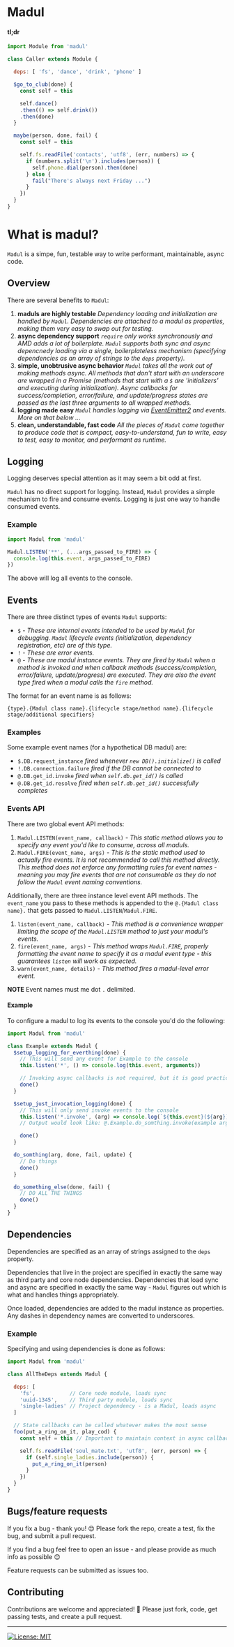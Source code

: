 # Madul

#### tl;dr

```js
import Module from 'madul'

class Caller extends Module {

  deps: [ 'fs', 'dance', 'drink', 'phone' ]

  $go_to_club(done) {
    const self = this

    self.dance()
    .then(() => self.drink())
    .then(done)
  }

  maybe(person, done, fail) {
    const self = this

    self.fs.readFile('contacts', 'utf8', (err, numbers) => {
      if (numbers.split('\n').includes(person)) {
        self.phone.dial(person).then(done)
      } else {
        fail("There's always next Friday ...")
      }
    })
  }
}
```

# What is madul?

`Madul` is a simpe, fun, testable way to write performant, maintainable, async code.

## Overview

There are several benefits to `Madul`:

1. **maduls are highly testable** _Dependency loading and initialization are handled by `Madul`. Dependencies are attached to a madul as properties, making them very easy to swap out for testing._
2. **async dependency support** _`require` only works synchronously and AMD adds a lot of boilerplate. `Madul` supports both sync and async depencnedy loading via a single, boilerplateless mechanism (specifying dependencies as an array of strings to the `deps` property)._
3. **simple, unobtrusive async behavior** _`Madul` takes all the work out of making methods async. All methods that don't start with an underscore are wrapped in a Promise (methods that start with a `$` are 'initializers' and executing during initialization). Async callbacks for success/completion, error/failure, and update/progress states are passed as the last three arguments to all wrapped methods._
4. **logging made easy** _`Madul` handles logging via [EventEmitter2](https://github.com/asyncly/EventEmitter2 "GitHub page") and events. More on that below ..._
5. **clean, understandable, fast code** _All the pieces of `Madul` come together to produce code that is compact, easy-to-understand, fun to write, easy to test, easy to monitor, and performant as runtime._

## Logging

Logging deserves special attention as it may seem a bit odd at first.

`Madul` has no direct support for logging. Instead, `Madul` provides a simple mechanism to fire and consume events. Logging is just one way to handle consumed events.

### Example

```js
import Madul from 'madul'

Madul.LISTEN('**', (...args_passed_to_FIRE) => {
  console.log(this.event, args_passed_to_FIRE)
})
```

The above will log all events to the console.

## Events

There are three distinct types of events `Madul` supports:

+ `$` - _These are internal events intended to be used by `Madul` for debugging. `Madul` lifecycle events (initialization, dependency registration, etc) are of this type._
+ `!` - _These are error events._
+ `@` - _These are madul instance events. They are fired by `Madul` when a method is invoked and when callback methods (success/completion, error/failure, update/progress) are executed. They are also the event type fired when a modul calls the `fire` method._

The format for an event name is as follows:

```
{type}.{Madul class name}.{lifecycle stage/method name}.{lifecycle stage/additional specifiers}
```

### Examples

Some example event names (for a hypothetical DB madul) are:

+ `$.DB.request_instance`   _fired whenever `new DB().initialize()` is called_
+ `!.DB.connection.failure` _fired if the DB cannot be connected to_
+ `@.DB.get_id.invoke`      _fired when `self.db.get_id()` is called_
+ `@.DB.get_id.resolve`     _fired when `self.db.get_id()` successfully completes_

### Events API

There are two global event API methods:

1. `Madul.LISTEN(event_name, callback)` - _This static method allows you to specify any event you'd like to consume, across all maduls._
2. `Madul.FIRE(event_name, args)` - _This is the static method used to actually fire events. It is not recommended to call this method directly. This method does not enforce any formatting rules for event names - meaning you may fire events that are not consumable as they do not follow the `Madul` event naming conventions._

Additionally, there are three instance level event API methods. The `event_name` you pass to these methods is appended to the `@.{Madul class name}.` that gets passed to `Madul.LISTEN`/`Madul.FIRE`.

1. `listen(event_name, callback)` - _This method is a convenience wrapper limiting the scope of the `Madul.LISTEN` method to just your madul's events._
2. `fire(event_name, args)` - _This method wraps `Madul.FIRE`, properly formatting the event name to specify it as a madul event type - this guarantees `listen` will work as expected._
3. `warn(event_name, details)` - _This method fires a madul-level error event._

**NOTE** Event names must me dot `.` delimited.

#### Example

To configure a madul to log its events to the console you'd do the following:

```js
import Madul from 'madul'

class Example extends Madul {
  $setup_logging_for_everthing(done) {
    // This will send any event for Example to the console
    this.listen('*', () => console.log(this.event, arguments))

    // Invoking async callbacks is not required, but it is good practice
    done()
  }

  $setup_just_invocation_logging(done) {
    // This will only send invoke events to the console
    this.listen('*.invoke', (arg) => console.log(`${this.event}(${arg})`))
    // Output would look like: @.Example.do_somthing.invoke(example arg)

    done()
  }

  do_somthing(arg, done, fail, update) {
    // Do things
    done()
  }

  do_something_else(done, fail) {
    // DO ALL THE THINGS
    done()
  }
}
```

## Dependencies

Dependencies are specified as an array of strings assigned to the `deps` property.

Dependencies that live in the project are specified in exactly the same way as third party and core node dependencies. Dependencies that load sync and async are specified in exactly the same way - `Madul` figures out which is what and handles things appropriately.

Once loaded, dependencies are added to the madul instance as properties. Any dashes in dependency names are converted to underscores.

### Example

Specifying and using dependencies is done as follows:

```js
import Madul from 'madul'

class AllTheDeps extends Madul {

  deps: [
    'fs',           // Core node module, loads sync
    'uuid-1345',    // Third party module, loads sync
    'single-ladies' // Project dependency - is a Madul, loads async
  ]

  // State callbacks can be called whatever makes the most sense
  foo(put_a_ring_on_it, play_cod) {
    const self = this // Important to maintain context in async callbacks

    self.fs.readFile('soul_mate.txt', 'utf8', (err, person) => {
      if (self.single_ladies.include(person)) {
        put_a_ring_on_it(person)
      }
    })
  }
}
```

## Bugs/feature requests

If you fix a bug - thank you! :heart_eyes: Please fork the repo, create a test, fix the bug, and submit a pull request.

If you find a bug feel free to open an issue - and please provide as much info as possible :blush:

Feature requests can be submitted as issues too.

## Contributing

Contributions are welcome and appreciated! :metal: Please just fork, code, get passing tests, and create a pull request.

---

[![License: MIT](https://img.shields.io/badge/License-MIT-yellow.svg)](https://opensource.org/licenses/MIT)
